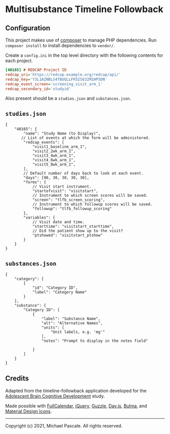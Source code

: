 # Multisubstance Timeline Followback


## Configuration

This project makes use of [composer](https://getcomposer.org/) to manage PHP dependencies. Run `composer install` to install dependencies to `vendor/`.

Create a `config.ini` in the top level directory with the following contents for each project.
```ini
[40165] # REDCAP Project ID
redcap_uri='https://redcap.example.org/redcap/api/'
redcap_key='Y3L1AZNBLS4TBUQLLFR5I5632M1HP5DN'
redcap_event_screen='screening_visit_arm_1'
redcap_secondary_id='studyid'
```

Also present should be a `studies.json` and `substances.json`.

## `studies.json`

```jsonc
{
    "40165": {
        "name": "Study Name (to Display)",
       // List of events at which the form will be administered. 
        "redcap_events": [
            "visit1_baseline_arm_1",
            "visit2_2wk_arm_1",
            "visit3_4wk_arm_1",
            "visit4_6wk_arm_1",
            "visit5_8wk_arm_1",
        ],
        // Default number of days back to look at each event.
        "days": [90, 30, 30, 30, 30],
        "forms": {
            // Visit start instrument.
            "startofvisit": "visitstart",
            // Instrument to which screen scores will be saved.
            "screen": "tlfb_screen_scoring",
            // Instrument to which followup scores will be saved.
            "followup": "tlfb_followup_scoring"
        },
        "variables": {
            // Visit date and time.
            "starttime": "visitstart_starttime",
            // Did the patient show up to the visit?
            "ptshowed": "visitstart_ptshow"
        }
    }
}
```

## `substances.json`

```jsonc
{
    "category": [
        {
            "id": "Category ID",
            "label": "Category Name"
        }
    ],
    "substance": {
        "Category ID": [
            {
                "label": "Substance Name",
                "alt": "Alternative Names",
                "units": [
                    "Unit labels, e.g. 'mg'"
                ],
                "notes": "Prompt to display in the notes field"

            }
        ]
    }
}

```
## Credits

Adapted from the timeline-followback application developed for the [Adolescent Brain Cognitive Development](https://github.com/ABCD-STUDY/timeline-followback) study. 


Made possible with [FullCalendar](https://fullcalendar.io/), [jQuery](https://jquery.com/), [Guzzle](https://docs.guzzlephp.org/en/stable/), [Day.js](https://day.js.org/), [Bulma](https://bulma.io/), and [Material Design Icons](https://github.com/google/material-design-icons).

---
Copyright (c) 2021, Michael Pascale. All rights reserved.